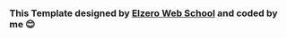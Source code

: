 ### This Template designed by  [Elzero Web School](https://www.youtube.com/@ElzeroWebSchool) and coded by me 😊

